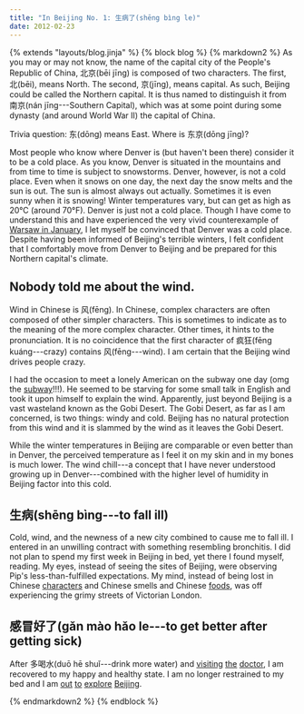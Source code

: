 ```yaml
---
title: "In Beijing No. 1: 生病了(shēng bìng le)"
date: 2012-02-23
---
```

{% extends "layouts/blog.jinja" %}
{% block blog %}
{% markdown2 %}
As you may or may not know, the name of the capital city of the People's
Republic of China, 北京(bēi jīng) is composed of two characters.  The first,
北(bēi), means North.  The second, 京(jīng), means capital.  As such, Beijing
could be called the Northern capital.  It is thus named to distinguish it from
南京(nán jīng---Southern Capital), which was at some point during some dynasty
(and around World War II) the capital of China.

Trivia question: 东(dōng) means East.  Where is 东京(dōng jīng)?

Most people who know where Denver is (but haven't been there) consider it to be
a cold place.  As you know, Denver is situated in the mountains and from time to
time is subject to snowstorms.  Denver, however, is not a cold place.  Even when
it snows on one day, the next day the snow melts and the sun is out.  The sun is
almost always out actually.  Sometimes it is even sunny when it is snowing!
Winter temperatures vary, but can get as high as 20&deg;C (around 70&deg;F).
Denver is just not a cold place.  Though I have come to understand this and have
experienced the very vivid counterexample of [Warsaw in
January](http://www.flickr.com/photos/rockymeza/5281000480/in/set-72157625646868132),
I let myself be convinced that Denver was a cold place.  Despite having been
informed of Beijing's terrible winters, I felt confident that I comfortably move
from Denver to Beijing and be prepared for this Northern capital's climate.

## Nobody told me about the wind.

Wind in Chinese is 风(fēng).  In Chinese, complex characters are often composed
of other simpler characters.  This is sometimes to indicate as to the meaning of
the more complex character.  Other times, it hints to the pronunciation.  It is
no coincidence that the first character of 疯狂(fēng kuáng---crazy) contains
风(fēng---wind).  I am certain that the Beijing wind drives people crazy.

I had the occasion to meet a lonely American on the subway one day (omg the
[subway](http://www.flickr.com/photos/rockymeza/6923303343/in/photostream)!!!).
He seemed to be starving for some small talk in English and took it upon himself
to explain the wind.  Apparently, just beyond Beijing is a vast wasteland known
as the Gobi Desert.  The Gobi Desert, as far as I am concerned, is two things:
windy and cold.  Beijing has no natural protection from this wind and it is
slammed by the wind as it leaves the Gobi Desert.

While the winter temperatures in Beijing are comparable or even better than in
Denver, the perceived temperature as I feel it on my skin and in my bones is
much lower.  The wind chill---a concept that I have never understood growing up
in Denver---combined with the higher level of humidity in Beijing factor into
this cold.

## 生病(shēng bìng---to fall ill)

Cold, wind, and the newness of a new city combined to cause me to fall ill.  I
entered in an unwilling contract with something resembling bronchitis.  I did
not plan to spend my first week in Beijing in bed, yet there I found myself,
reading.  My eyes, instead of seeing the sites of Beijing, were observing Pip's
less-than-fulfilled expectations.  My mind, instead of being lost in Chinese
[characters](http://www.flickr.com/photos/rockymeza/6849375617/in/photostream)
and Chinese smells and Chinese
[foods](http://www.flickr.com/photos/rockymeza/6923326071/in/photostream), was
off experiencing the grimy streets of Victorian London.

## 感冒好了(gǎn mào hǎo le---to get better after getting sick)

After 多喝水(duō hē shuǐ---drink more water) and
[visiting](http://www.flickr.com/photos/rockymeza/6777221466/in/photostream)
[the](http://www.flickr.com/photos/rockymeza/6777219218/in/photostream)
[doctor](http://www.flickr.com/photos/rockymeza/6923334583/in/photostream), I am
recovered to my happy and healthy state.  I am no longer restrained to my bed
and I am [out](http://www.flickr.com/photos/rockymeza/6777192562/in/photostream)
[to](http://www.flickr.com/photos/rockymeza/6777191388/in/photostream)
[explore](http://www.flickr.com/photos/rockymeza/6849380493/in/photostream)
[Beijing](http://www.flickr.com/photos/rockymeza/6849378651/in/photostream).

{% endmarkdown2 %}
{% endblock %}
